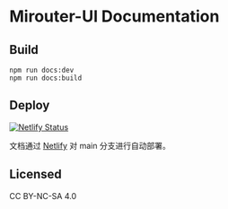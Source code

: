 # Mirouter-UI  Documentation

## Build

```
npm run docs:dev
npm run docs:build
```

## Deploy

[![Netlify Status](https://api.netlify.com/api/v1/badges/3f4363da-48ea-4186-b457-6000933fd7c6/deploy-status)](https://app.netlify.com/sites/mrui-docs/deploys)


文档通过 [Netlify](https://www.netlify.com/) 对 main 分支进行自动部署。

## Licensed

CC BY-NC-SA 4.0

